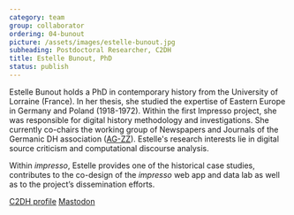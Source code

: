 ```yaml
---
category: team
group: collaborator
ordering: 04-bunout
picture: /assets/images/estelle-bunout.jpg
subheading: Postdoctoral Researcher, C2DH
title: Estelle Bunout, PhD
status: publish
---
```


Estelle Bunout holds a PhD in contemporary history from the University of Lorraine (France). In her thesis, she studied the expertise of Eastern Europe in Germany and Poland (1918-1972). Within the first Impresso project, she was responsible for digital history methodology and investigations. She currently co-chairs the working group of Newspapers and Journals of the Germanic DH association ([AG-ZZ](https://dhd-ag-zz.github.io/index.html)). Estelle's research interests lie in digital source criticism and computational discourse analysis.

Within _impresso_, Estelle provides one of the historical case studies, contributes to the co-design of the _impresso_ web app and data lab as well as to the project’s dissemination efforts.

[C2DH profile](https://www.c2dh.uni.lu/people/estelle-bunout) [Mastodon](https://fedihum.org/@estelleszmidt)
